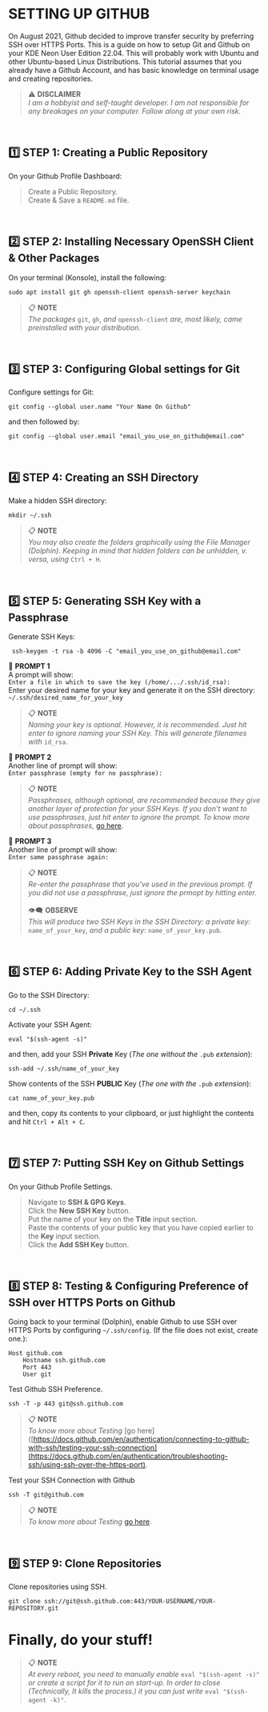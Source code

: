# SETTING UP GITHUB
On August 2021, Github decided to improve transfer security by preferring SSH over HTTPS Ports. This is a guide on how to setup Git and Github on your KDE Neon User Edition 22.04. This will probably work with Ubuntu and other Ubuntu-based Linux Distributions. This tutorial assumes that you already have a Github Account, and has basic knowledge on terminal usage and creating repositories. <br/>
> :warning: **DISCLAIMER** <br/>
> *I am a hobbyist and self-taught developer. I am not responsible for any breakages on your computer. Follow along at your own risk.*

<br/>

## :one: STEP 1: Creating a Public Repository
On your Github Profile Dashboard:
> Create a Public Repository. <br/>
> Create & Save a `README.md` file.

<br/>

## :two: STEP 2: Installing Necessary OpenSSH Client & Other Packages
On your terminal (Konsole), install the following:
```
sudo apt install git gh openssh-client openssh-server keychain
```
> :clipboard: **NOTE** <br/>
> *The packages* `git`, `gh`, *and* `openssh-client` *are, most likely, came preinstalled with your distribution*.

<br/>

## :three: STEP 3: Configuring Global settings for Git
Configure settings for Git:
```
git config --global user.name "Your Name On Github"
```
and then followed by:
```
git config --global user.email "email_you_use_on_github@email.com"
```

<br/>

## :four: STEP 4: Creating an SSH Directory
Make a hidden SSH directory:
```
mkdir ~/.ssh
```
> :clipboard: **NOTE** <br/>
> *You may also create the folders graphically using the File Manager (Dolphin). Keeping in mind that hidden folders can be unhidden, v. versa, using* `Ctrl + H`. 

<br/>

## :five: STEP 5: Generating SSH Key with a Passphrase
Generate SSH Keys:
```
 ssh-keygen -t rsa -b 4096 -C "email_you_use_on_github@email.com"
```

:large_blue_circle: **PROMPT 1** <br/>
A prompt will show: <br/>
```Enter a file in which to save the key (/home/.../.ssh/id_rsa):``` <br/>
Enter your desired name for your key and generate it on the SSH directory: <br/>
```~/.ssh/desired_name_for_your_key``` <br/>
> :clipboard: **NOTE** <br/>
> *Naming your key is optional. However, it is recommended. Just hit enter to ignore naming your SSH Key. This will generate filenames with* `id_rsa`. <br/>

:large_blue_circle: **PROMPT 2** <br/>
Another line of prompt will show: <br/>
```Enter passphrase (empty for no passphrase):``` <br/>
> :clipboard: **NOTE** <br/>
> *Passphrases, although optional, are recommended because they give another layer of protection for your SSH Keys. If you don't want to use passphrases, just hit enter to ignore the prompt. To know more about passphrases,* [go here](https://docs.github.com/en/authentication/connecting-to-github-with-ssh/working-with-ssh-key-passphrases).

:large_blue_circle: **PROMPT 3** <br/>
Another line of prompt will show: <br/>
```Enter same passphrase again:```<br/>
> :clipboard: **NOTE** <br/>
> *Re-enter the passphrase that you've used in the previous prompt. If you did not use a passphrase, just ignore the prmopt by hitting enter.* <br/> <br/>
> :eye_speech_bubble: **OBSERVE** <br/>
> *This will produce two SSH Keys in the SSH Directory: a private key:* `name_of_your_key`, *and a public key:* `name_of_your_key.pub`.

<br/>

## :six: STEP 6: Adding Private Key to the SSH Agent
Go to the SSH Directory:
```
cd ~/.ssh
```
Activate your SSH Agent:
```
eval "$(ssh-agent -s)"
```
and then, add your SSH **Private** Key (*The one without the* `.pub` *extension*):
```
ssh-add ~/.ssh/name_of_your_key
```
Show contents of the SSH **PUBLIC** Key (*The one with the* `.pub` *extension*):
```
cat name_of_your_key.pub
```
and then, copy its contents to your clipboard, or just highlight the contents and hit `Ctrl + Alt + C`.

<br/>

## :seven: STEP 7: Putting SSH Key on Github Settings
On your Github Profile Settings.
> Navigate to **SSH & GPG Keys**. <br/>
> Click the **New SSH Key** button. <br/>
> Put the name of your key on the **Title** input section. <br/>
> Paste the contents of your public key that you have copied earlier to the **Key** input section. <br/>
> Click the **Add SSH Key** button.

<br/>

## :eight: STEP 8: Testing & Configuring Preference of SSH over HTTPS Ports on Github
Going back to your terminal (Dolphin), enable Github to use SSH over HTTPS Ports by configuring `~/.ssh/config`. (If the file does not exist, create one.):
```
Host github.com
    Hostname ssh.github.com
    Port 443
    User git
```
Test Github SSH Preference.
```
ssh -T -p 443 git@ssh.github.com
```
> :clipboard: **NOTE** <br/>
> *To know more about Testing* [go here]([https://docs.github.com/en/authentication/connecting-to-github-with-ssh/testing-your-ssh-connection](https://docs.github.com/en/authentication/troubleshooting-ssh/using-ssh-over-the-https-port).

Test your SSH Connection with Github
```
ssh -T git@github.com
```
> :clipboard: **NOTE** <br/>
> *To know more about Testing* [go here](https://docs.github.com/en/authentication/connecting-to-github-with-ssh/testing-your-ssh-connection).

<br/>

## :nine: STEP 9: Clone Repositories
Clone repositories using SSH.
```
git clone ssh://git@ssh.github.com:443/YOUR-USERNAME/YOUR-REPOSITORY.git
```
# Finally, do your stuff!

> :clipboard: **NOTE** <br/>
> *At every reboot, you need to manually enable* `eval "$(ssh-agent -s)"` *or create a script for it to run on start-up. In order to close (Technically, It kills the process.) it you can just write* `eval "$(ssh-agent -k)"`.

